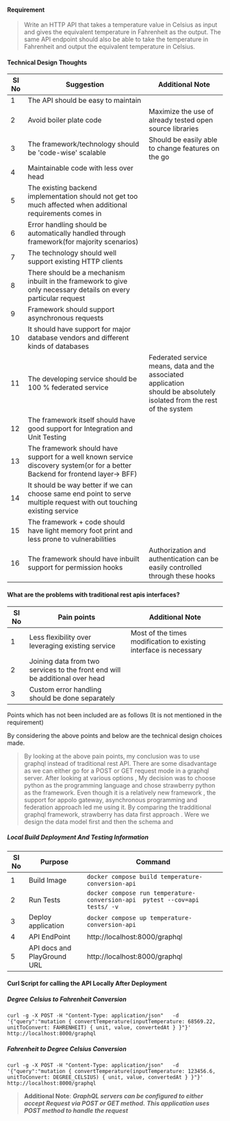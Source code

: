 #### Requirement
>Write an HTTP API that takes a temperature value in 
>Celsius as input and gives the equivalent temperature 
>in Fahrenheit as the output. The same API endpoint should also be able to take the 
> temperature in Fahrenheit and output the equivalent temperature in Celsius. 

#### Technical Design Thoughts

| Sl No | Suggestion                                                                                                                    | Additional Note                                                                                                             |
|-------|-------------------------------------------------------------------------------------------------------------------------------|-----------------------------------------------------------------------------------------------------------------------------|
| 1     | The API should be easy to maintain                                                                                            |                                                                                                                             |
| 2     | Avoid boiler plate code                                                                                                       | Maximize the use of already tested open source libraries                                                                    |  
| 3     | The framework/technology should be 'code-wise' scalable                                                                       | Should be easily able to change features on the go                                                                          |  
| 4     | Maintainable code with less over head                                                                                         |                                                                                                                             |  
| 5     | The existing backend implementation should not get too much affected when additional requirements comes in                    |                                                                                                                             |
| 6     | Error handling should be automatically handled through framework(for majority scenarios)                                      |                                                                                                                             |
| 7     | The technology should well support existing HTTP clients                                                                      |                                                                                                                             |
| 8     | There should be a mechanism inbuilt in the framework to give only necessary details on every particular request               |                                                                                                                             |
| 9     | Framework should support asynchronous requests                                                                                |                                                                                                                             |
| 10    | It should have support for major database vendors and different kinds of databases                                            |                                                                                                                             |
| 11    | The developing service should be 100 % federated service                                                                      | Federated service means, data and the associated application <br/>should be absolutely isolated from the rest of the system |
| 12    | The framework itself should have good support for Integration and Unit Testing                                                |                                                                                                                             |
| 13    | The framework should have support for a well known service discovery system(or for a better Backend for frontend layer-> BFF) |                                                                                                                             |
| 14    | It should be way better if we can choose same end point to serve multiple request with out touching existing service          |                                                                                                                             |
| 15    | The framework + code should have light memory foot print and less prone to vulnerabilities                                    |                                                                                                                             |
| 16    | The framework should have inbuilt support for permission hooks                                                                | Authorization and authentication can be easily controlled through these hooks                                               |

#### What are the problems with traditional rest apis interfaces?
 
| Sl No | Pain points                                                                  | Additional Note                                                   |
|-------|------------------------------------------------------------------------------|-------------------------------------------------------------------|
| 1     | Less flexibility over leveraging existing service                            | Most of the times modification to existing interface is necessary |
| 2     | Joining data from two services to the front end will be additional over head |                                                                   |
| 3     | Custom error handling should be done separately                              |                                                                   |

Points which has not been included are as follows (It is not mentioned in the requirement)


By considering the above points and below are the technical design choices made.


> By looking at the above pain points, my conclusion was to use graphql instead of traditional rest API.
> There are some disadvantage as we can either go for a POST or GET request mode in a graphql server.
> After looking at various options , My decision was to choose python as the programming language and chose strawberry
> python as the framework. Even though it is a relatively new framework , the support for appolo gateway,
> asynchronous programming and federation approach
> led me using it. By comparing the tradditional graphql framework, strawberry has data first approach .
> Were we design the data model first and then the schema and 


##### Local Build Deployment And Testing Information

| Sl No | Purpose                     | Command                                                                     |
|-------|-----------------------------|-----------------------------------------------------------------------------|
| 1     | Build Image                 | `docker compose build temperature-conversion-api`                           |
| 2     | Run Tests                   | `docker compose run temperature-conversion-api  pytest --cov=api tests/ -v` |
| 3     | Deploy application          | `docker compose up temperature-conversion-api `                             |
| 4     | API EndPoint                | http://localhost:8000/graphql                                               |
| 5     | API docs and PlayGround URL | http://localhost:8000/graphql                                               |


#### Curl Script for calling the API Locally After Deployment

##### Degree Celsius to Fahrenheit Conversion
`curl -g -X POST -H "Content-Type: application/json"  
-d '{"query":"mutation {
  convertTemperature(inputTemperature: 68569.22, unitToConvert: FAHRENHEIT) {
    unit,
    value,
    convertedAt
  }
}"}' 
http://localhost:8000/graphql `

##### Fahrenheit to Degree Celsius Conversion
`curl -g -X POST -H "Content-Type: application/json"  
-d '{"query":"mutation {
  convertTemperature(inputTemperature: 123456.6, unitToConvert: DEGREE_CELSIUS) {
    unit,
    value,
    convertedAt
  }
}"}' 
http://localhost:8000/graphql `

> **Additional Note**: **_GraphQL servers can be configured to either accept Request via POST or GET method._**
> **_This application uses POST method to handle the request_**


